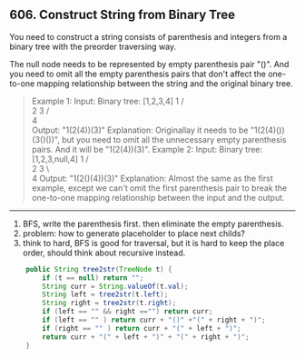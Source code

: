 ## 606. Construct String from Binary Tree

You need to construct a string consists of parenthesis and integers from a binary tree with the preorder traversing way.

The null node needs to be represented by empty parenthesis pair "()". And you need to omit all the empty parenthesis pairs that don't affect the one-to-one mapping relationship between the string and the original binary tree.

>Example 1:
Input: Binary tree: [1,2,3,4]
       1
     /   \
    2     3
   /    
  4     
Output: "1(2(4))(3)"
Explanation: Originallay it needs to be "1(2(4)())(3()())", 
but you need to omit all the unnecessary empty parenthesis pairs. 
And it will be "1(2(4))(3)".
Example 2:
Input: Binary tree: [1,2,3,null,4]
       1
     /   \
    2     3
     \  
      4 
Output: "1(2()(4))(3)"
Explanation: Almost the same as the first example, 
except we can't omit the first parenthesis pair to break the one-to-one mapping relationship between the input and the output.

----

1. BFS, write the parenthesis first. then eliminate the empty parenthesis.
2. problem: how to generate placeholder to place next childs?
3. think to hard, BFS is good for traversal, but it is hard to keep the place order, should think about recursive instead.

```java
    public String tree2str(TreeNode t) {
        if (t == null) return "";
        String curr = String.valueOf(t.val);
        String left = tree2str(t.left);
        String right = tree2str(t.right);
        if (left == "" && right =="") return curr;
        if (left == "" ) return curr + "()" +"(" + right + ")";
        if (right == "" ) return curr + "(" + left + ")";
        return curr + "(" + left + ")" + "(" + right + ")";
    }
```